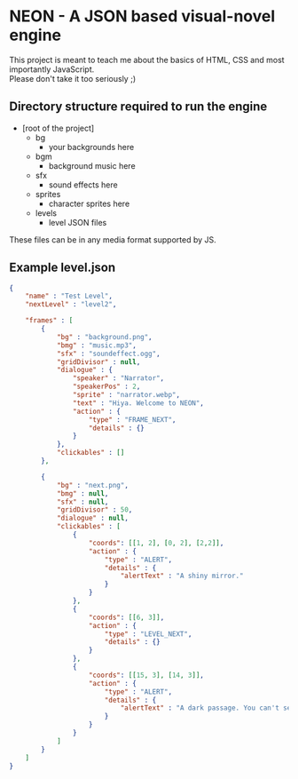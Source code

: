 # NEON - A JSON based visual-novel engine
This project is meant to teach me about the basics of HTML, CSS and most importantly JavaScript.  
Please don't take it too seriously ;)

## Directory structure required to run the engine
- [root of the project]
    - bg
        - your backgrounds here
    - bgm
        - background music here
    - sfx
        - sound effects here
    - sprites
        - character sprites here
    - levels
        - level JSON files

These files can be in any media format supported by JS.

## Example level.json
```json
{
    "name" : "Test Level",
    "nextLevel" : "level2",

    "frames" : [
        {
            "bg" : "background.png",
            "bmg" : "music.mp3",
            "sfx" : "soundeffect.ogg",
            "gridDivisor" : null,
            "dialogue" : {
                "speaker" : "Narrator",
                "speakerPos" : 2,
                "sprite" : "narrator.webp",
                "text" : "Hiya. Welcome to NEON",
                "action" : {
                    "type" : "FRAME_NEXT",
                    "details" : {}
                }
            },
            "clickables" : []
        },

        {
            "bg" : "next.png",
            "bmg" : null,
            "sfx" : null,
            "gridDivisor" : 50,
            "dialogue" : null,
            "clickables" : [
                {
                    "coords": [[1, 2], [0, 2], [2,2]],
                    "action" : {
                        "type" : "ALERT",
                        "details" : {
                            "alertText" : "A shiny mirror."
                        }
                    }
                },
                {
                    "coords": [[6, 3]],
                    "action" : {
                        "type" : "LEVEL_NEXT",
                        "details" : {}
                    }
                },
                {
                    "coords": [[15, 3], [14, 3]],
                    "action" : {
                        "type" : "ALERT",
                        "details" : {
                            "alertText" : "A dark passage. You can't see where it ends."
                        }
                    }
                }
            ]
        }
    ]
}
```